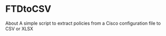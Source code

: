 # FTDtoCSV
About A simple script to extract policies from a Cisco configuration file to CSV or XLSX
